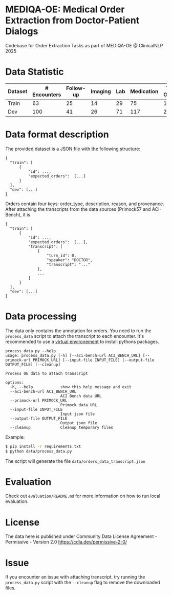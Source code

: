 # MEDIQA-OE: Medical Order Extraction from Doctor-Patient Dialogs
Codebase for Order Extraction Tasks as part of MEDIQA-OE @ ClinicalNLP 2025


# Data Statistic

| Dataset | # Encounters | Follow-up | Imaging | Lab | Medication | Total Orders |
|---------|--------------|-----------|---------|-----|------------|---------------|
| Train   | 63           | 25        | 14      | 29  | 75         | 143           |
| Dev     | 100          | 41        | 26      | 71  | 117        | 255           |

# Data format description

The provided dataset is a JSON file with the following structure:

	{
	  "train": [
		  {
			  "id": ...,
			  "expected_orders":  [...]
		  }
	  ],
	  "dev": [...]
	}

Orders contain four keys: order_type, description, reason, and provenance. After attaching the transcripts from the data sources (Primock57 and ACI-Bench), it is

	{
	  "train": [
		  {
			  "id": ...,
			  "expected_orders":  [...],
			  "transcript": [
				  {
					  "turn_id": 0,
					  "speaker": "DOCTOR",
					  "transcript": "..."
				  },
				  ...
			  ]
		  }
	  ],
	  "dev": [...]
	}

# Data processing

The data only contains the annotation for orders. You need to run the `process_data` script to attach the transcript to each encounter.
It's recommended to use a [virtual environement](https://docs.python.org/3/library/venv.html) to install pythons packages. 

```
process_data.py --help
usage: process_data.py [-h] [--aci-bench-url ACI_BENCH_URL] [--primock-url PRIMOCK_URL] [--input-file INPUT_FILE] [--output-file OUTPUT_FILE] [--cleanup]

Process OE data to attach transcript

options:
  -h, --help            show this help message and exit
  --aci-bench-url ACI_BENCH_URL
                        ACI Bench data URL
  --primock-url PRIMOCK_URL
                        Primock data URL
  --input-file INPUT_FILE
                        Input json file
  --output-file OUTPUT_FILE
                        Output json file
  --cleanup             Cleanup temporary files
```
Example:
```bash
$ pip install -r requirements.txt
$ python data/process_data.py
```

The script will generate the file `data/orders_data_transcript.json` 

# Evaluation

Check out `evaluation/README.md` for more information on how to run local evaluation.

# License
The data here is published under Community Data License Agreement - Permissive - Version 2.0 https://cdla.dev/permissive-2-0/

# Issue
If you encounter an issue with attaching transcript. try running the `process_data.py` script with the `--cleanup` flag to remove the downloaded files.
